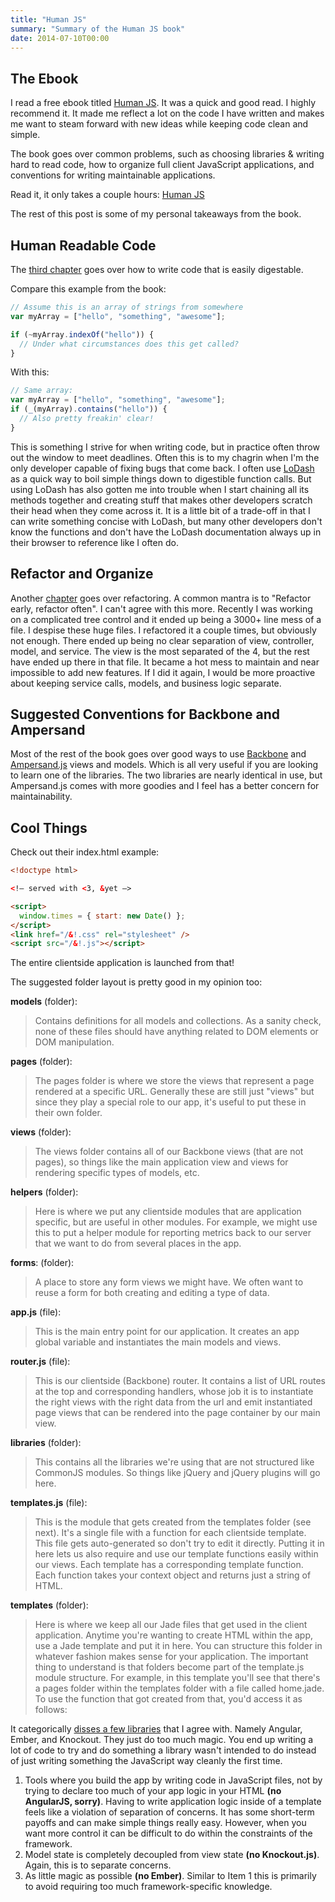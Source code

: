 ```yaml
---
title: "Human JS"
summary: "Summary of the Human JS book"
date: 2014-07-10T00:00
---
```


## The Ebook

I read a free ebook titled [Human JS](http://read.humanjavascript.com/).
It was a quick and good read.
I highly recommend it.
It made me reflect a lot on the code I have written and makes me want to steam
forward with new ideas while keeping code clean and simple.

The book goes over common problems, such as choosing libraries & writing hard to read code, how to organize full client JavaScript applications, and conventions for writing maintainable applications.

Read it, it only takes a couple hours: [Human JS](http://read.humanjavascript.com/)

The rest of this post is some of my personal takeaways from the book.

## Human Readable Code

The [third chapter](http://read.humanjavascript.com/ch03-code-for-humans.html)
goes over how to write code that is easily digestable.

Compare this example from the book:

```ts
// Assume this is an array of strings from somewhere
var myArray = ["hello", "something", "awesome"];

if (~myArray.indexOf("hello")) {
  // Under what circumstances does this get called?
}
```

With this:

```ts
// Same array:
var myArray = ["hello", "something", "awesome"];
if (_(myArray).contains("hello")) {
  // Also pretty freakin' clear!
}
```

This is something I strive for when writing code,
but in practice often throw out the window to meet deadlines.
Often this is to my chagrin when I'm the only developer capable of fixing bugs that come back.
I often use [LoDash](http://lodash.com/) as a quick way to boil simple things down to digestible function calls.
But using LoDash has also gotten me into trouble when I start chaining all its methods together
and creating stuff that makes other developers scratch their head when they come across it.
It is a little bit of a trade-off in that I can write something concise with LoDash,
but many other developers don't know the functions and don't have the LoDash
documentation always up in their browser to reference like I often do.

## Refactor and Organize

Another [chapter](http://read.humanjavascript.com/ch04-organizing-your-code.html#refactor-early-refactor-often)
goes over refactoring.
A common mantra is to "Refactor early, refactor often".
I can't agree with this more.
Recently I was working on a complicated tree control and it ended up being a 3000+ line mess of a file.
I despise these huge files.
I refactored it a couple times, but obviously not enough.
There ended up being no clear separation of view, controller, model, and service.
The view is the most separated of the 4, but the rest have ended up there in that file.
It became a hot mess to maintain and near impossible to add new features.
If I did it again, I would be more proactive about keeping service calls, models, and business logic separate.

## Suggested Conventions for Backbone and Ampersand

Most of the rest of the book goes over good ways to use [Backbone](http://backbonejs.org/)
and [Ampersand.js](http://ampersandjs.com/) views and models.
Which is all very useful if you are looking to learn one of the libraries.
The two libraries are nearly identical in use, but Ampersand.js comes with more goodies
and I feel has a better concern for maintainability.

## Cool Things

Check out their index.html example:

```html
<!doctype html>

<!– served with <3, &yet –>

<script>
  window.times = { start: new Date() };
</script>
<link href="/&!.css" rel="stylesheet" />
<script src="/&!.js"></script>
```

The entire clientside application is launched from that!

The suggested folder layout is pretty good in my opinion too:

**models** (folder):

> Contains definitions for all models and collections. As a sanity check, none of these files should have anything related to DOM elements or DOM manipulation.

**pages** (folder):

> The pages folder is where we store the views that represent a page rendered at a specific URL. Generally these are still just "views" but since they play a special role to our app, it's useful to put these in their own folder.

**views** (folder):

> The views folder contains all of our Backbone views (that are not pages), so things like the main application view and views for rendering specific types of models, etc.

**helpers** (folder):

> Here is where we put any clientside modules that are application specific, but are useful in other modules. For example, we might use this to put a helper module for reporting metrics back to our server that we want to do from several places in the app.

**forms**: (folder):

> A place to store any form views we might have. We often want to reuse a form for both creating and editing a type of data.

**app.js** (file):

> This is the main entry point for our application. It creates an app global variable and instantiates the main models and views.

**router.js** (file):

> This is our clientside (Backbone) router. It contains a list of URL routes at the top and corresponding handlers, whose job it is to instantiate the right views with the right data from the url and emit instantiated page views that can be rendered into the page container by our main view.

**libraries** (folder):

> This contains all the libraries we're using that are not structured like CommonJS modules. So things like jQuery and jQuery plugins will go here.

**templates.js** (file):

> This is the module that gets created from the templates folder (see next). It's a single file with a function for each clientside template. This file gets auto-generated so don't try to edit it directly. Putting it in here lets us also require and use our template functions easily within our views. Each template has a corresponding template function. Each function takes your context object and returns just a string of HTML.

**templates** (folder):

> Here is where we keep all our Jade files that get used in the client application. Anytime you're wanting to create HTML within the app, use a Jade template and put it in here. You can structure this folder in whatever fashion makes sense for your application. The important thing to understand is that folders become part of the template.js module structure. For example, in this template you'll see that there's a pages folder within the templates folder with a file called home.jade. To use the function that got created from that, you'd access it as follows:

It categorically [disses a few libraries](http://read.humanjavascript.com/ch01-introduction.html#picking-your-tools)
that I agree with.
Namely Angular, Ember, and Knockout.
They just do too much magic.
You end up writing a lot of code to try and do something a library wasn't intended to do
instead of just writing something the JavaScript way cleanly the first time.

1. Tools where you build the app by writing code in JavaScript files,
   not by trying to declare too much of your app logic in your HTML **(no AngularJS, sorry)**.
   Having to write application logic inside of a template feels like a violation of separation of concerns.
   It has some short-term payoffs and can make simple things really easy.
   However, when you want more control it can be difficult to do within the constraints of the framework.
2. Model state is completely decoupled from view state **(no Knockout.js)**.
   Again, this is to separate concerns.
3. As little magic as possible **(no Ember)**.
   Similar to Item 1 this is primarily to avoid requiring too much framework-specific knowledge.

